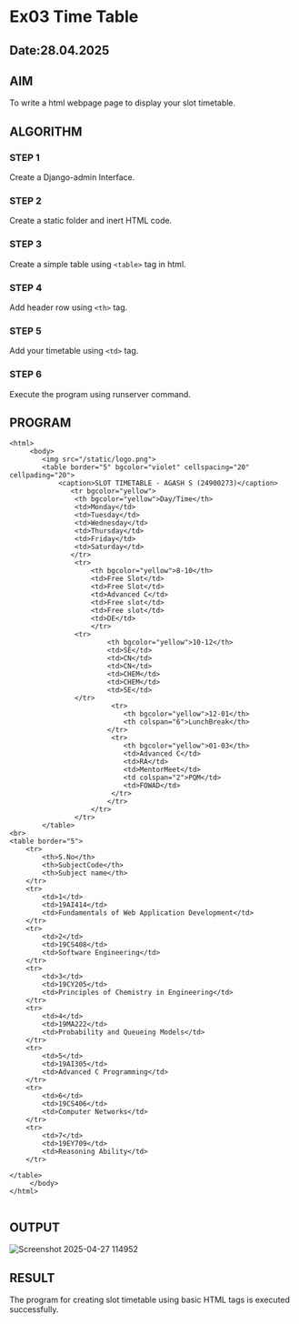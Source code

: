 # Ex03 Time Table
## Date:28.04.2025

## AIM
To write a html webpage page to display your slot timetable.

## ALGORITHM
### STEP 1
Create a Django-admin Interface.

### STEP 2
Create a static folder and inert HTML code.

### STEP 3
Create a simple table using ```<table>``` tag in html.

### STEP 4
Add header row using ```<th>``` tag.

### STEP 5
Add your timetable using ```<td>``` tag.

### STEP 6
Execute the program using runserver command.

## PROGRAM
```
<html>
     <body>
        <img src="/static/logo.png">
        <table border="5" bgcolor="violet" cellspacing="20" cellpading="20">
            <caption>SLOT TIMETABLE - AGASH S (24900273)</caption>
               <tr bgcolor="yellow"> 
                <th bgcolor="yellow">Day/Time</th>
                <td>Monday</td>
                <td>Tuesday</td>
                <td>Wednesday</td>
                <td>Thursday</td>
                <td>Friday</td>
                <td>Saturday</td>
               </tr> 
                <tr>
                    <th bgcolor="yellow">8-10</th>
                    <td>Free Slot</td>
                    <td>Free Slot</td>
                    <td>Advanced C</td>
                    <td>Free slot</td>
                    <td>Free slot</td>
                    <td>DE</td>
                    </tr>
                <tr>
                        <th bgcolor="yellow">10-12</th>
                        <td>SE</td>
                        <td>CN</td>
                        <td>CN</td>
                        <td>CHEM</td>
                        <td>CHEM</td>
                        <td>SE</td>
                </tr>
                         <tr>
                            <th bgcolor="yellow">12-01</th>
                            <th colspan="6">LunchBreak</th>
                        </tr>
                         <tr>
                            <th bgcolor="yellow">01-03</th>
                            <td>Advanced C</td>
                            <td>RA</td>
                            <td>MentorMeet</td>
                            <td colspan="2">PQM</td>
                            <td>FOWAD</td>
                         </tr>
                        </tr>
                    </tr>
                </tr>
        </table>
<br>
<table border="5">
    <tr>
        <th>S.No</th>
        <th>SubjectCode</th>
        <th>Subject name</th>
    </tr>
    <tr>
        <td>1</td>
        <td>19AI414</td>
        <td>Fundamentals of Web Application Development</td>
    </tr>
    <tr>
        <td>2</td>
        <td>19CS408</td>
        <td>Software Engineering</td>
    </tr>
    <tr>
        <td>3</td>
        <td>19CY205</td>
        <td>Principles of Chemistry in Engineering</td>
    </tr>
    <tr>
        <td>4</td>
        <td>19MA222</td>
        <td>Probability and Queueing Models</td>
    </tr>
    <tr>
        <td>5</td>
        <td>19AI305</td>
        <td>Advanced C Programming</td>
    </tr>
    <tr>
        <td>6</td>
        <td>19CS406</td>
        <td>Computer Networks</td>
    </tr>
    <tr>
        <td>7</td>
        <td>19EY709</td>
        <td>Reasoning Ability</td>
    </tr>
    
</table>
     </body>
</html>


```

## OUTPUT


![Screenshot 2025-04-27 114952](https://github.com/user-attachments/assets/65ddae11-f9d1-4196-9464-4d9b01a2037e)

## RESULT
The program for creating slot timetable using basic HTML tags is executed successfully.
